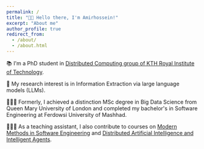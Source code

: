 ```yaml
---
permalink: /
title: "👋🏼 Hello there, I'm Amirhossein!"
excerpt: "About me"
author_profile: true
redirect_from: 
  - /about/
  - /about.html
---
```


📚 I'm a PhD student in [Distributed Computing group of KTH Royal Institute of Technology](https://dcatkth.github.io/). 

🤖 My research interest is in Information Extraction via large language models (LLMs).

👨🏻‍💻 Formerly, I achieved a distinction MSc degree in Big Data Science from Queen Mary University of London and completed my bachelor's in Software Engineering at Ferdowsi University of Mashhad.

👨🏻‍🏫 As a teaching assistant, I also contribute to courses on [Modern Methods in Software Engineering](https://www.kth.se/student/kurser/kurs/ID2207?l=en) and [Distributed Artificial Intelligence and Intelligent Agents](https://www.kth.se/student/kurser/kurs/ID2209?l=en).
